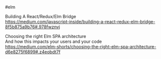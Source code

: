 #elm

Building A React/Redux/Elm Bridge  
https://medium.com/javascript-inside/building-a-react-redux-elm-bridge-8f5b875a9b76#.978fwznvj  

Choosing the right Elm SPA architecture  
And how this impacts your users and your code  
https://medium.com/elm-shorts/choosing-the-right-elm-spa-architecture-d6e8275f6899#.z4eobdt7f  

